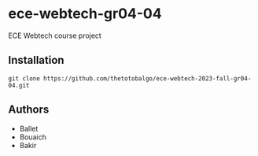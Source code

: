 # ece-webtech-gr04-04

ECE Webtech course project

## Installation

```
git clone https://github.com/thetotobalgo/ece-webtech-2023-fall-gr04-04.git
```

## Authors

- Ballet
- Bouaich
- Bakir  



